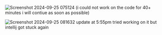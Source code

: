 ![Screenshot 2024-09-25 075124](https://github.com/user-attachments/assets/20334eba-b71e-4b7f-abdc-8e1275ce8a55)
(i could not work on the code for 40+ minutes i will contiue as soon as possible)

![Screenshot 2024-09-25 081632](https://github.com/user-attachments/assets/434cd5ac-b585-423b-aaa7-8b9fe29f38a3)
update at 5:55pm tried working on it but intellij got stuck again 
